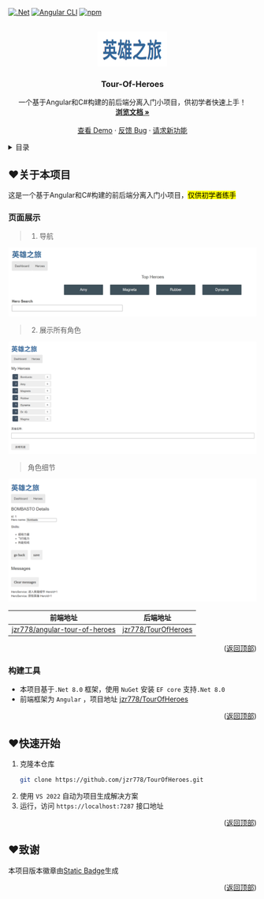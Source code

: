 <div id="top"></div>


[![.Net][.Net]][.Net] [![Angular CLI]][Angular CLI] [![npm]][Angular CLI]

<!-- 项目 LOGO -->
<br />
<div align="center">
  <a href="https://github.com/jzr778/TourOfHeroes">
    <img src="./images/title.png" alt="Logo" width="140" height="70">
  </a>

  <h3 align="center">Tour-Of-Heroes</h3>

  <p align="center">
    一个基于Angular和C#构建的前后端分离入门小项目，供初学者快速上手！
    <br />
    <a href="https://github.com/jzr778/TourOfHeroes"><strong>浏览文档 »</strong></a>
    <br />
    <br />
    <a href="https://github.com/jzr778/TourOfHeroes">查看 Demo</a>
    ·
    <a href="https://github.com/jzr778/TourOfHeroes/issues">反馈 Bug</a>
    ·
    <a href="https://github.com/jzr778/TourOfHeroes/issues">请求新功能</a>
  </p>
</div>



<!-- 目录 -->
<details>
  <summary>目录</summary>
  <ol>
    <li>
      <a href="#关于本项目">关于本项目</a>
      <ul>
        <li><a href="#页面展示">页面展示</a></li>
        <li><a href="#构建工具">构建工具</a></li>
      </ul>
    </li>
    <li><a href="#快速开始">快速开始</a></li>
    <li><a href="#致谢">致谢</a></li>
  </ol>
</details>



<!-- 关于本项目 -->
## :heart:关于本项目

这是一个基于Angular和C#构建的前后端分离入门小项目，<mark>仅供初学者练手</mark>

### 页面展示
> 1. 导航

<img src="./images/dashboard.jpeg" alt="dashboard">

> 2. 展示所有角色

<img src="./images/heroes.png" alt="heroes">

> 角色细节

<img src="./images/detail.png" alt="detail">

| 前端地址| 后端地址|
|-|-|
|[jzr778/angular-tour-of-heroes](https://github.com/jzr778/angular-tour-of-heroes) | [jzr778/TourOfHeroes](https://github.com/jzr778/TourOfHeroes) |


<p align="right">(<a href="#top">返回顶部</a>)</p>

### 构建工具

- 本项目基于`.Net 8.0` 框架，使用 `NuGet` 安装 `EF core` 支持`.Net 8.0`
- 前端框架为 `Angular` ，项目地址 [jzr778/TourOfHeroes](https://github.com/jzr778/TourOfHeroes)

<p align="right">(<a href="#top">返回顶部</a>)</p>


## :heart:快速开始

1. 克隆本仓库
   ```sh
   git clone https://github.com/jzr778/TourOfHeroes.git
   ```
2. 使用 `VS 2022` 自动为项目生成解决方案
3. 运行，访问 `https://localhost:7287` 接口地址

<p align="right">(<a href="#top">返回顶部</a>)</p>


<!-- 致谢 -->
## :heart:致谢

本项目版本徽章由[Static Badge](https://shields.io/)生成

<p align="right">(<a href="#top">返回顶部</a>)</p>



<!-- MARKDOWN 链接 & 图片 -->
<!-- https://www.markdownguide.org/basic-syntax/#reference-style-links -->
[.Net]: https://img.shields.io/badge/.Net-8.0-%2300FFFF
[Angular CLI]: https://img.shields.io/badge/Angular_CLI-17.3.0-hotpink
[npm]: https://img.shields.io/badge/npm-9.5.0-thistle